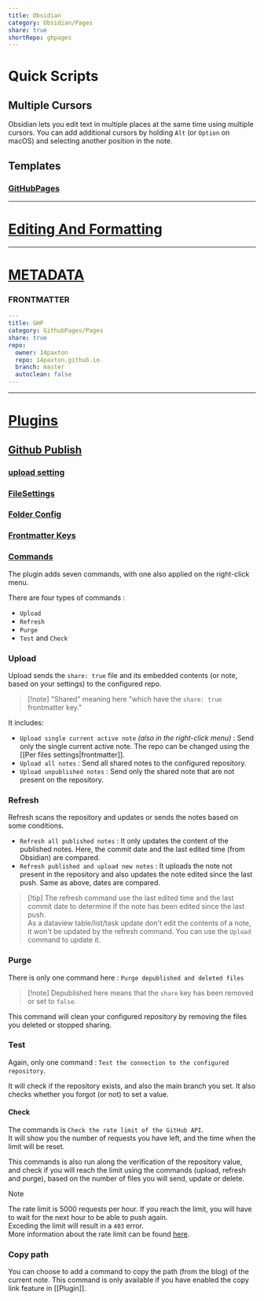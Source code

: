 ```yaml
---  
title: Obsidian      
category: Obsidian/Pages      
share: true      
shortRepo: ghpages     
---  
```

# Quick Scripts    
    
## Multiple Cursors    
Obsidian lets you edit text in multiple places at the same time using multiple cursors. You can add additional cursors by holding `Alt` (or `Option` on macOS) and selecting another position in the note.  

## Templates    
    
### [GitHubPages](https://github.com/ObsidianPublisher/template-gh-pages/blob/main/mkdocs.yml)    
    
    
---    
    
# [Editing And Formatting](https://help.obsidian.md/Editing+and+formatting/Basic+formatting+syntax)    
    
---    
    
# [METADATA](https://help.obsidian.md/Editing+and+formatting/Metadata#:~:text=YAML%20is%20a%20widely%20used,key%20and%20a%20corresponding%20value.&text=While%20the%20order%20of%20each,more%20than%20one%20tag%20key.)      
    
### FRONTMATTER    
```yml    
---    
title: GHP      
category: GithubPages/Pages      
share: true      
repo:      
  owner: 14paxton      
  repo: 14paxton.github.io      
  branch: master      
  autoclean: false      
---     
```    
    
    
---    
    
# [Plugins](https://help.obsidian.md/Plugins/Core+plugins)    
    
## [Github Publish](https://obsidian-publisher.netlify.app/plugin/)      
      
### [upload setting](https://obsidian-publisher.netlify.app/plugin/settings/upload/)      
    
### [FileSettings](https://obsidian-publisher.netlify.app/plugin/settings/per%20files%20settings/)    
    
### [Folder Config](https://obsidian-publisher.netlify.app/plugin/example/filepath_example/)      
      
### [Frontmatter Keys](https://obsidian-publisher.netlify.app/plugin/settings/per%20files%20settings/#frontmatter-keys-explanation)      
      
### [Commands](https://obsidian-publisher.netlify.app/plugin/commands/)      
      
The plugin adds seven commands, with one also applied on the right-click menu.      
      
There are four types of commands :      
      
- `Upload`      
- `Refresh`      
- `Purge`      
- `Test` and `Check`      
      
### Upload      
      
Upload sends the `share: true` file and its embedded contents (or note, based on your settings) to the configured repo.      
      
> [!note] "Shared" meaning here "which have the `share: true` frontmatter key."      
      
It includes:      
      
- `Upload single current active note` _(also in the right-click menu)_ : Send only the single current active note. The repo can be changed using the [[Per files settings|frontmatter]].      
- `Upload all notes` : Send all shared notes to the configured repository.      
- `Upload unpublished notes` : Send only the shared note that are not present on the repository.      
      
### Refresh      
      
Refresh scans the repository and updates or sends the notes based on some conditions.      
      
- `Refresh all published notes` : It only updates the content of the published notes. Here, the commit date and the last edited time (from Obsidian) are compared.      
- `Refresh published and upload new notes` : It uploads the note not present in the repository and also updates the note edited since the last push. Same as above, dates are compared.      
      
> [!tip] The refresh command use the last edited time and the last commit date to determine if the note has been edited since the last push.      
> As a dataview table/list/task update don't edit the contents of a note, it won't be updated by the refresh command. You can use the `Upload` command to update it.      
      
### Purge      
      
There is only one command here : `Purge depublished and deleted files`      
      
> [!note] Depublished here means that the `share` key has been removed or set to `false`.      
      
This command will clean your configured repository by removing the files you deleted or stopped sharing.      
      
### Test      
      
Again, only one command : `Test the connection to the configured repository`.      
      
It will check if the repository exists, and also the main branch you set. It also checks whether you forgot (or not) to set a value.      
      
#### Check      
      
The commands is `Check the rate limit of the GitHub API`.      
It will show you the number of requests you have left, and the time when the limit will be reset.      
      
This commands is also run along the verification of the repository value, and check if you will reach the limit using the commands (upload, refresh and purge), based on the number of files you will send, update or delete.      
      
> [!note]      
> The rate limit is 5000 requests per hour. If you reach the limit, you will have to wait for the next hour to be able to push again.      
> Exceding the limit will result in a `403` error.      
> More information about the rate limit can be found [here](https://docs.github.com/en/rest/overview/resources-in-the-rest-api#rate-limiting).      
      
### Copy path      
      
You can choose to add a command to copy the path (from the blog) of the current note. This command is only available if you have enabled the copy link feature in [[Plugin]].